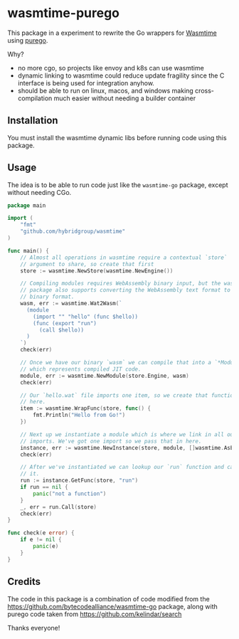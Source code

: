 # wasmtime-purego

This package in a experiment to rewrite the Go wrappers for [Wasmtime](https://github.com/bytecodealliance/wasmtime) using [purego](https://github.com/ebitengine/purego).

Why?

- no more cgo, so projects like envoy and k8s can use wasmtime
- dynamic linking to wasmtime could reduce update fragility since the C interface is being used for integration anyhow.
- should be able to run on linux, macos, and windows making cross-compilation much easier without needing a builder container

## Installation

You must install the wasmtime dynamic libs before running code using this package.

## Usage

The idea is to be able to run code just like the `wasmtime-go` package, except without needing CGo.

```go
package main

import (
    "fmt"
    "github.com/hybridgroup/wasmtime"
)

func main() {
    // Almost all operations in wasmtime require a contextual `store`
    // argument to share, so create that first
    store := wasmtime.NewStore(wasmtime.NewEngine())

    // Compiling modules requires WebAssembly binary input, but the wasmtime
    // package also supports converting the WebAssembly text format to the
    // binary format.
    wasm, err := wasmtime.Wat2Wasm(`
      (module
        (import "" "hello" (func $hello))
        (func (export "run")
          (call $hello))
      )
    `)
    check(err)

    // Once we have our binary `wasm` we can compile that into a `*Module`
    // which represents compiled JIT code.
    module, err := wasmtime.NewModule(store.Engine, wasm)
    check(err)

    // Our `hello.wat` file imports one item, so we create that function
    // here.
    item := wasmtime.WrapFunc(store, func() {
        fmt.Println("Hello from Go!")
    })

    // Next up we instantiate a module which is where we link in all our
    // imports. We've got one import so we pass that in here.
    instance, err := wasmtime.NewInstance(store, module, []wasmtime.AsExtern{item})
    check(err)

    // After we've instantiated we can lookup our `run` function and call
    // it.
    run := instance.GetFunc(store, "run")
    if run == nil {
        panic("not a function")
    }
    _, err = run.Call(store)
    check(err)
}

func check(e error) {
    if e != nil {
        panic(e)
    }
}
```

## Credits

The code in this package is a combination of code modified from the https://github.com/bytecodealliance/wasmtime-go package, along with purego code taken from https://github.com/kelindar/search

Thanks everyone!
